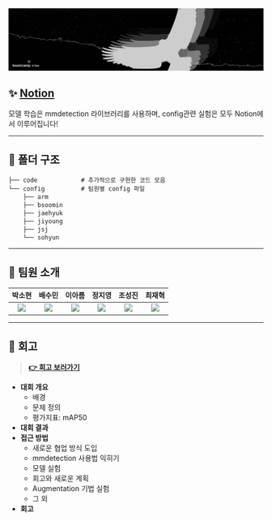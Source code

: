 <div align="center"> 
    <img src="logo.png" alt="logo"/>
</div>

## ✨ [Notion](https://www.notion.so/Eagle-Eye-018f370b1ce4436081ad646eb7ee3d69)

모델 학습은 mmdetection 라이브러리를 사용하며, config관련 실험은 모두 Notion에서 이루어집니다!

---

## 📁 폴더 구조

```
├── code            # 추가적으로 구현한 코드 모음
└── config          # 팀원별 config 파일
    ├── arm
    ├── bsoomin
    ├── jaehyuk
    ├── jiyoung
    ├── jsj
    └── sohyun
```

---

## 👋 팀원 소개

|                                                                                      박소현                                                                                      |                                                             배수민                                                             |                                                          이아름                                                           |                                                            정지영                                                            |                                                            조성진                                                             |                                                            최재혁                                                             |
| :------------------------------------------------------------------------------------------------------------------------------------------------------------------------------: | :----------------------------------------------------------------------------------------------------------------------------: | :-----------------------------------------------------------------------------------------------------------------------: | :--------------------------------------------------------------------------------------------------------------------------: | :---------------------------------------------------------------------------------------------------------------------------: | :---------------------------------------------------------------------------------------------------------------------------: |
| <a href='https://github.com/CoodingPenguin'><img src='https://avatars.githubusercontent.com/u/37505775?s=460&u=44732fef53503e63d47192ce5c2de747eff5f0c6&v=4' width='200px'/></a> | <a href='https://github.com/bsm8734'><img src='https://avatars.githubusercontent.com/u/35002768?s=460&v=4' width='200px'/></a> | <a href='https://github.com/areum514'><img src='https://avatars.githubusercontent.com/u/31814363?v=4' width='200px'/></a> | <a href='https://github.com/bitwarrior1'><img src='https://avatars.githubusercontent.com/u/28282381?v=4' width='200px'/></a> | <a href='https://github.com/Jo-ad-fontes'><img src='https://avatars.githubusercontent.com/u/44337804?v=4' width='200px'/></a> | <a href='https://github.com/opijae'><img src='https://avatars.githubusercontent.com/u/26226101?s=460&v=4' width='200px'/></a> |

---

## 👀 회고

> **[👉 회고 보러가기](https://github.com/CoodingPenguin/object-detection-for-recycling-items/wiki)**

- **대회 개요**
  - 배경
  - 문제 정의
  - 평가지표: mAP50
- **대회 결과**
- **접근 방법**
  - 새로운 협업 방식 도입
  - mmdetection 사용법 익히기
  - 모델 실험
  - 회고와 새로운 계획
  - Augmentation 기법 실험
  - 그 외
- **회고**
